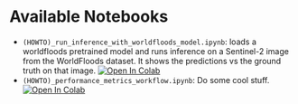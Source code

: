 # Available Notebooks

* `(HOWTO)_run_inference_with_worldfloods_model.ipynb`: loads a worldfloods pretrained model and runs inference on a Sentinel-2 image from the WorldFloods dataset. It shows the predictions vs the ground truth on that image. [![Open In Colab](https://colab.research.google.com/assets/colab-badge.svg)](https://colab.research.google.com/github/spaceml-org/ml4floods/blob/master/notebooks/models/(HOWTO)_run_inference_with_worldfloods_model.ipynb)
* `(HOWTO)_performance_metrics_workflow.ipynb`: Do some cool stuff. [![Open In Colab](https://colab.research.google.com/assets/colab-badge.svg)](https://colab.research.google.com/github/spaceml-org/ml4floods/blob/master/notebooks/models/(HOWTO)_performance_metrics_workflow.ipynb)

